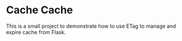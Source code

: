 # Cache Cache

This is a small project to demonstrate how to use ETag to manage and expire
cache from Flask.
